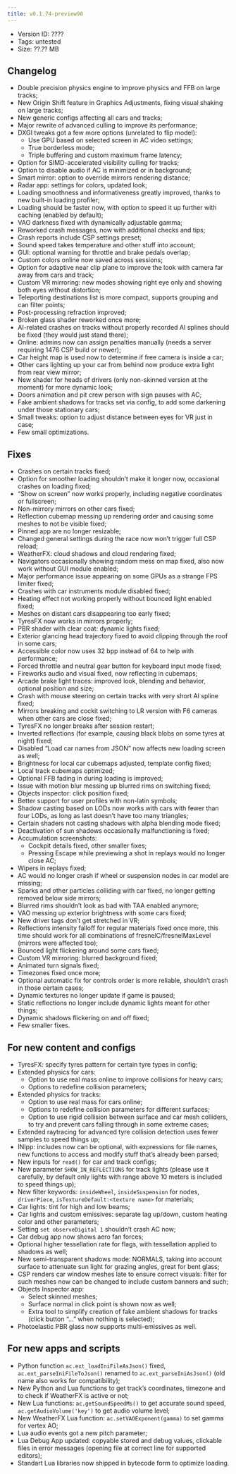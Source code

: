 ```yaml
---
title: v0.1.74-preview98
---
```


*   Version ID: ????
*   Tags: untested
*   Size: ??.?? MB

## Changelog

*   Double precision physics engine to improve physics and FFB on large tracks;
*   New Origin Shift feature in Graphics Adjustments, fixing visual shaking on large tracks;
*   New generic configs affecting all cars and tracks;
*   Major rewrite of advanced culling to improve its performance;
*   DXGI tweaks got a few more options (unrelated to flip model):
    *   Use GPU based on selected screen in AC video settings;
    *   True borderless mode;
    *   Triple buffering and custom maximum frame latency;
*   Option for SIMD-accelerated visibility culling for tracks;
*   Option to disable audio if AC is minimized or in background;
*   Smart mirror: option to override mirrors rendering distance;
*   Radar app: settings for colors, updated look;
*   Loading smoothness and informativeness greatly improved, thanks to new built-in loading profiler;
*   Loading should be faster now, with option to speed it up further with caching (enabled by default);
*   VAO darkness fixed with dynamically adjustable gamma;
*   Reworked crash messages, now with additional checks and tips;
*   Crash reports include CSP settings preset;
*   Sound speed takes temperature and other stuff into account;
*   GUI: optional warning for throttle and brake pedals overlap;
*   Custom colors online now saved across sessions;
*   Option for adaptive near clip plane to improve the look with camera far away from cars and track;
*   Custom VR mirroring: new modes showing right eye only and showing both eyes without distortion;
*   Teleporting destinations list is more compact, supports grouping and can filter points;
*   Post-processing refraction improved;
*   Broken glass shader reworked once more;
*   AI-related crashes on tracks without properly recorded AI splines should be fixed (they would just stand there);
*   Online: admins now can assign penalties manually (needs a server requiring 1476 CSP build or newer);
*   Car height map is used now to determine if free camera is inside a car;
*   Other cars lighting up your car from behind now produce extra light from rear view mirror;
*   New shader for heads of drivers (only non-skinned version at the moment) for more dynamic look;
*   Doors animation and pit crew person with sign pauses with AC;
*   Fake ambient shadows for tracks set via config, to add some darkening under those stationary cars;
*   Small tweaks: option to adjust distance between eyes for VR just in case;
*   Few small optimizations.

## Fixes

*   Crashes on certain tracks fixed;
*   Option for smoother loading shouldn’t make it longer now, occasional crashes on loading fixed;
*   “Show on screen” now works properly, including negative coordinates or fullscreen;
*   Non-mirrory mirrors on other cars fixed;
*   Reflection cubemap messing up rendering order and causing some meshes to not be visible fixed;
*   Pinned app are no longer resizable;
*   Changed general settings during the race now won’t trigger full CSP reload;
*   WeatherFX: cloud shadows and cloud rendering fixed;
*   Navigators occasionally showing random mess on map fixed, also now work without GUI module enabled;
*   Major performance issue appearing on some GPUs as a strange FPS limiter fixed;
*   Crashes with car instruments module disabled fixed;
*   Heating effect not working properly without bounced light enabled fixed;
*   Meshes on distant cars disappearing too early fixed;
*   TyresFX now works in mirrors properly;
*   PBR shader with clear coat: dynamic lights fixed;
*   Exterior glancing head trajectory fixed to avoid clipping through the roof in some cars;
*   Accessible color now uses 32 bpp instead of 64 to help with performance;
*   Forced throttle and neutral gear button for keyboard input mode fixed;
*   Fireworks audio and visual fixed, now reflecting in cubemaps;
*   Arcade brake light traces: improved look, blending and behavior, optional position and size;
*   Crash with mouse steering on certain tracks with very short AI spline fixed;
*   Mirrors breaking and cockit switching to LR version with F6 cameras when other cars are close fixed;
*   TyresFX no longer breaks after session restart;
*   Inverted reflections (for example, causing black blobs on some tyres at night) fixed;
*   Disabled “Load car names from JSON” now affects new loading screen as well;
*   Brightness for local car cubemaps adjusted, template config fixed;
*   Local track cubemaps optimized;
*   Optional FFB fading in during loading is improved;
*   Issue with motion blur messing up blurred rims on switching fixed;
*   Objects inspector: click position fixed;
*   Better support for user profiles with non-latin symbols;
*   Shadow casting based on LODs now works with cars with fewer than four LODs, as long as last doesn’t have too many triangles;
*   Certain shaders not casting shadows with alpha blending mode fixed;
*   Deactivation of sun shadows occasionally malfunctioning is fixed;
*   Accumulation screenshots: 
    *   Cockpit details fixed, other smaller fixes;
    *   Pressing Escape while previewing a shot in replays would no longer close AC;
*   Wipers in replays fixed; 
*   AC would no longer crash if wheel or suspension nodes in car model are missing;
*   Sparks and other particles colliding with car fixed, no longer getting removed below side mirrors;
*   Blurred rims shouldn’t look as bad with TAA enabled anymore;
*   VAO messing up exterior brightness with some cars fixed;
*   New driver tags don’t get stretched in VR;
*   Reflections intensity falloff for regular materials fixed once more, this time should work for all combinations of fresnelC/fresnelMaxLevel (mirrors were affected too);
*   Bounced light flickering around some cars fixed;
*   Custom VR mirroring: blurred background fixed;
*   Animated turn signals fixed;
*   Timezones fixed once more;
*   Optional automatic fix for controls order is more reliable, shouldn’t crash in those certain cases;
*   Dynamic textures no longer update if game is paused;
*   Static reflections no longer include dynamic lights meant for other things;
*   Dynamic shadows flickering on and off fixed;
*   Few smaller fixes.

## For new content and configs

*   TyresFX: specify tyres pattern for certain tyre types in config;
*   Extended physics for cars: 
    *   Option to use real mass online to improve collisions for heavy cars;
    *   Options to redefine collision parameters;
*   Extended physics for tracks: 
    *   Option to use real mass for cars online;
    *   Options to redefine collision parameters for different surfaces;
    *   Option to use rigid collision between surface and car mesh colliders, to try and prevent cars falling through in some extreme cases;
*   Extended raytracing for advanced tyre collision detection uses fewer samples to speed things up;
*   INIpp: includes now can be optional, with expressions for file names, new functions to access and modify stuff that’s already been parsed;
*   New inputs for `read()` for car and track configs;
*   New parameter `SHOW_IN_REFLECTIONS` for track lights (please use it carefully, by default only lights with range above 10 meters is included to speed things up);
*   New filter keywords: `insideWheel`, `insideSuspension` for nodes, `driverPiece`, `isTextureDefault:<texture name>` for materials;
*   Car lights: tint for high and low beams;
*   Car lights and custom emissives: separate lag up/down, custom heating color and other parameters;
*   Setting `set observeDigital 1` shouldn’t crash AC now;
*   Car debug app now shows aero fan forces;
*   Optional higher tessellation rate for flags, with tessellation applied to shadows as well;
*   New semi-transparent shadows mode: NORMALS, taking into account surface to attenuate sun light for grazing angles, great for bent glass;
*   CSP renders car window meshes late to ensure correct visuals: filter for such meshes now can be changed to include custom banners and such;
*   Objects Inspector app:
    *   Select skinned meshes;
    *   Surface normal in click point is shown now as well;
    *   Extra tool to simplify creation of fake ambient shadows for tracks (click button “…” when nothing is selected);
*   Photoelastic PBR glass now supports multi-emissives as well.

## For new apps and scripts

*   Python function `ac.ext_loadIniFileAsJson()` fixed, `ac.ext_parseIniFileToJson()` renamed to `ac.ext_parseIniAsJson()` (old name also works for compatibility);
*   New Python and Lua functions to get track’s coordinates, timezone and to check if WeatherFX is active or not;
*   New Lua functions: `ac.getSoundSpeedMs()` to get accurate sound speed, `ac.getAudioVolume('key')` to get audio volume level;
*   New WeatherFX Lua function: `ac.setVAOExponent(gamma)` to set gamma for vertex AO;
*   Lua audio events got a new pitch parameter;
*   Lua Debug App updated: copyable stored and debug values, clickable files in error messages (opening file at correct line for supported editors);
*   Standart Lua libraries now shipped in bytecode form to optimize loading.
